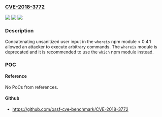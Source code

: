 ### [CVE-2018-3772](https://cve.mitre.org/cgi-bin/cvename.cgi?name=CVE-2018-3772)
![](https://img.shields.io/static/v1?label=Product&message=whereis&color=blue)
![](https://img.shields.io/static/v1?label=Version&message=n%2Fa&color=blue)
![](https://img.shields.io/static/v1?label=Vulnerability&message=Command%20Injection%20-%20Generic%20(CWE-77)&color=brighgreen)

### Description

Concatenating unsanitized user input in the `whereis` npm module < 0.4.1 allowed an attacker to execute arbitrary commands. The `whereis` module is deprecated and it is recommended to use the `which` npm module instead.

### POC

#### Reference
No PoCs from references.

#### Github
- https://github.com/ossf-cve-benchmark/CVE-2018-3772


